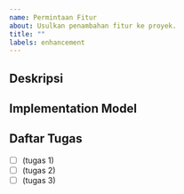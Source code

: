 ```yaml
---
name: Permintaan Fitur
about: Usulkan penambahan fitur ke proyek.
title: ""
labels: enhancement
---
```


## Deskripsi

<!-- Deskripsikan fitur yang kamu ajukan dan bagaimana projek ini bisa mendapatkan keuntungan darinya. -->

## Implementation Model

<!-- (Opsional) Jika tersedia, ringkaslah langkah-langkah apa saja yang mungkin diambil (contoh: perubahan line of code, detail arsitektur, dll.) untuk mengimplementasi fitur tersebut. -->

## Daftar Tugas

<!-- (Opsional) Tuliskan semua tugas menggunakan markdown checkbox. -->

- [ ] (tugas 1)
- [ ] (tugas 2)
- [ ] (tugas 3)
